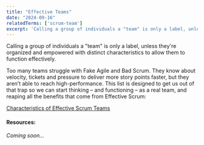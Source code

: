 ```yaml
---
title: "Effective Teams"
date: "2024-09-16"
relatedTerms: ['scrum-team']
excerpt: 'Calling a group of individuals a "team" is only a label, unless they're organized and'
---
```


Calling a group of individuals a "team" is only a label, unless they're organized and empowered with distinct characteristics to allow them to function effectively.

Too many teams struggle with Fake Agile and Bad Scrum. They know about velocity, tickets and pressure to deliver more story points faster, but they aren’t able to reach high-performance. This list is designed to get us out of that trap so we can start thinking – and functioning – as a real team, and reaping all the benefits that come from Effective Scrum:

[Characteristics of Effective Scrum Teams](/blog/characteristics-of-effective-scrum-teams.html)

#### Resources:

_Coming soon..._

